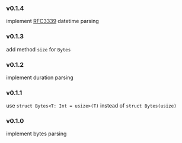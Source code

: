 ### v0.1.4
implement [RFC3339](https://tools.ietf.org/html/rfc3339) datetime parsing

### v0.1.3
add method `size` for `Bytes`

### v0.1.2
implement duration parsing

### v0.1.1
use `struct Bytes<T: Int = usize>(T)` instead of `struct Bytes(usize)`

### v0.1.0
implement bytes parsing
